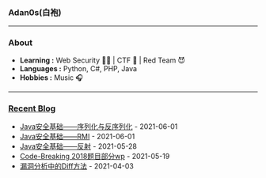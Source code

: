 ### Adan0s(白袍) 

---------------------------------------------------------------------------------------------------------------------------------------------------------------------------------

### About

-  **Learning :** Web Security :man_student: | CTF :checkered_flag: | Red Team :smiling_imp:
-  **Languages :** Python, C#, PHP, Java 
-  **Hobbies :** Music :headphones:

---------------------------------------------------------------------------------------------------------------------------------------------------------------------------------

### [Recent Blog](https://eviladan0s.github.io/)

- [Java安全基础——序列化与反序列化](https://eviladan0s.github.io/2021/06/01/java-base-serialization/) - 2021-06-01
- [Java安全基础——RMI](https://eviladan0s.github.io/2021/06/01/java-base-rmi/) - 2021-06-01
- [Java安全基础——反射](https://eviladan0s.github.io/2021/05/28/java-base-reflect/) - 2021-05-28
- [Code-Breaking 2018题目部分wp](https://eviladan0s.github.io/2021/05/19/code-breaking-2018-wp/) - 2021-05-19
- [漏洞分析中的Diff方法](https://eviladan0s.github.io/2021/04/03/vul-diff/) - 2021-04-03
